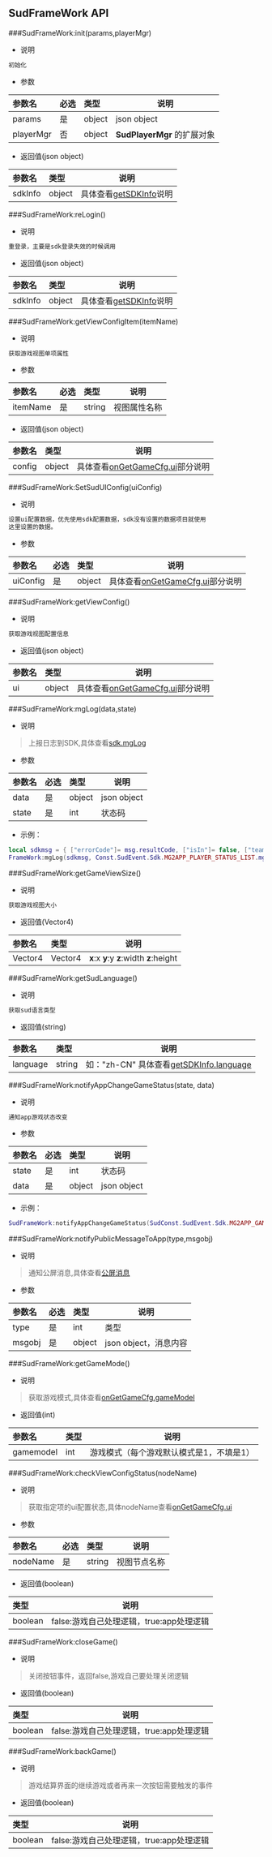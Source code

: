 ## SudFrameWork API ##

###SudFrameWork:init(params,playerMgr)
- 说明

```txt
初始化
```
- 参数

|参数名|必选|类型|说明|
|:----|:---|:-----|-----|
|params|是|object|json object|
|playerMgr|否|object|**SudPlayerMgr** 的扩展对象|

- 返回值(json object)

|参数名|类型|说明|
|:----|:---|-----|
|sdkInfo|object|具体查看[getSDKInfo](https://showdoc.divtoss.com/web/#/15?page_id=677)说明|

###SudFrameWork:reLogin()
- 说明

```txt
重登录，主要是sdk登录失效的时候调用
```

- 返回值(json object)

|参数名|类型|说明|
|:----|:---|-----|
|sdkInfo|object|具体查看[getSDKInfo](https://showdoc.divtoss.com/web/#/15?page_id=677)说明|

###SudFrameWork:getViewConfigItem(itemName)
- 说明

```txt
获取游戏视图单项属性
```
- 参数

|参数名|必选|类型|说明|
|:----|:---|:-----|-----|
|itemName|是|string|视图属性名称|

- 返回值(json object)

|参数名|类型|说明|
|:----|:---|-----|
|config|object|具体查看[onGetGameCfg.ui](https://showdoc.divtoss.com/web/#/15?page_id=726)部分说明|

###SudFrameWork:SetSudUIConfig(uiConfig)
- 说明

```txt
设置ui配置数据，优先使用sdk配置数据，sdk没有设置的数据项目就使用
这里设置的数据。
```
- 参数

|参数名|必选|类型|说明|
|:----|:---|:-----|-----|
|uiConfig|是|object|具体查看[onGetGameCfg.ui](https://showdoc.divtoss.com/web/#/15?page_id=726)部分说明|

###SudFrameWork:getViewConfig()
- 说明

```txt
获取游戏视图配置信息
```

- 返回值(json object)

|参数名|类型|说明|
|:----|:---|-----|
|ui|object|具体查看[onGetGameCfg.ui](https://showdoc.divtoss.com/web/#/15?page_id=726)部分说明|

###SudFrameWork:mgLog(data,state)
- 说明


>上报日志到SDK,具体查看[sdk.mgLog](https://showdoc.divtoss.com/web/#/15?page_id=751)

- 参数

|参数名|必选|类型|说明|
|:----|:---|:-----|-----|
|data|是|object|json object|
|state|是|int|状态码|

- 示例：

```lua
local sdkmsg = { ["errorCode"]= msg.resultCode, ["isIn"]= false, ["teamId"]= teamId, ["reason"]= -1, ["kickUID"]= "" }
FrameWork:mgLog(sdkmsg, Const.SudEvent.Sdk.MG2APP_PLAYER_STATUS_LIST.mg_common_player_in)
```

###SudFrameWork:getGameViewSize()
- 说明

```txt
获取游戏视图大小
```

- 返回值(Vector4)

|参数名|类型|说明|
|:----|:---|-----|
|Vector4|Vector4|**x**:x **y**:y **z**:width **z**:height|

###SudFrameWork:getSudLanguage()
- 说明

```txt
获取sud语言类型
```

- 返回值(string)

|参数名|类型|说明|
|:----|:---|-----|
|language|string|如："zh-CN" 具体查看[getSDKInfo.language](https://showdoc.divtoss.com/web/#/15?page_id=677)|

###SudFrameWork:notifyAppChangeGameStatus(state, data)
- 说明

```txt
通知app游戏状态改变
```
- 参数

|参数名|必选|类型|说明|
|:----|:---|:-----|-----|
|state|是|int|状态码|
|data|是|object|json object|

- 示例：

```lua
SudFrameWork:notifyAppChangeGameStatus(SudConst.SudEvent.Sdk.MG2APP_GAME_STATUS_LIST.mg_common_self_click_share_btn, {})
```
###SudFrameWork:notifyPublicMessageToApp(type,msgobj)
- 说明

>通知公屏消息,具体查看[公屏消息](https://showdoc.divtoss.com/web/#/15?page_id=594)

- 参数

|参数名|必选|类型|说明|
|:----|:---|:-----|-----|
|type|是|int|类型|
|msgobj|是|object|json object，消息内容|

###SudFrameWork:getGameMode()
- 说明

>获取游戏模式,具体查看[onGetGameCfg.gameModel](https://showdoc.divtoss.com/web/#/15?page_id=726)


- 返回值(int)

|参数名|类型|说明|
|:----|:---|-----|
|gamemodel|int|游戏模式（每个游戏默认模式是1，不填是1）|

###SudFrameWork:checkViewConfigStatus(nodeName)
- 说明

>获取指定项的ui配置状态,具体nodeName查看[onGetGameCfg.ui](https://showdoc.divtoss.com/web/#/15?page_id=726)

- 参数

|参数名|必选|类型|说明|
|:----|:---|:-----|-----|
|nodeName|是|string|视图节点名称|

- 返回值(boolean)

|类型|说明|
|:----|-----|
|boolean|false:游戏自己处理逻辑，true:app处理逻辑|

###SudFrameWork:closeGame()
- 说明

>关闭按钮事件，返回false,游戏自己要处理关闭逻辑

- 返回值(boolean)

|类型|说明|
|:----|-----|
|boolean|false:游戏自己处理逻辑，true:app处理逻辑|

###SudFrameWork:backGame()
- 说明

>游戏结算界面的继续游戏或者再来一次按钮需要触发的事件

- 返回值(boolean)

|类型|说明|
|:----|-----|
|boolean|false:游戏自己处理逻辑，true:app处理逻辑|